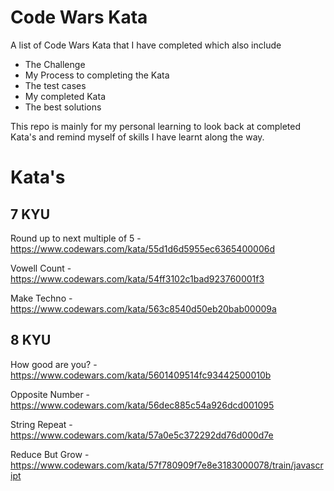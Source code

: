 <h1 align="centre">Code Wars Kata</h1>

A list of Code Wars Kata that I have completed which also include

- The Challenge
- My Process to completing the Kata
- The test cases
- My completed Kata
- The best solutions

This repo is mainly for my personal learning to look back at completed Kata's and remind myself of skills I have learnt along the way.

<h1 align="centre">Kata's</h1>

<h2 align="centre">7 KYU</h2>

Round up to next multiple of 5 - <href>https://www.codewars.com/kata/55d1d6d5955ec6365400006d</href>

Vowell Count - <href>https://www.codewars.com/kata/54ff3102c1bad923760001f3</href>

Make Techno - <href>https://www.codewars.com/kata/563c8540d50eb20bab00009a</href>

<h2 align="centre">8 KYU</h2>

How good are you? - https://www.codewars.com/kata/5601409514fc93442500010b

Opposite Number - https://www.codewars.com/kata/56dec885c54a926dcd001095

String Repeat - https://www.codewars.com/kata/57a0e5c372292dd76d000d7e

Reduce But Grow - https://www.codewars.com/kata/57f780909f7e8e3183000078/train/javascript
